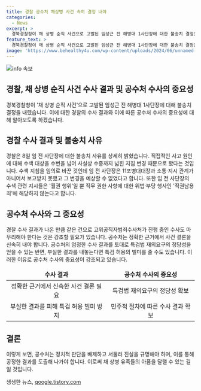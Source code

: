 ```yaml
---
title: 경찰 공수처 채상병 사건 속히 결정 내야
categories:
  - News
excerpt: >
  경북경찰청이 채 상병 순직 사건으로 고발된 임성근 전 해병대 1사단장에 대한 불송치 결정을 내렸다. 9명의 수사대상 중 3명을 제외한 6명이 검찰에 송치됐으며, 이에 대해 야당은 정권 입맛에 맞춘 수사 결과라고 반발하고 있다. 경찰은 임 전 사단장에 대한 불송치 사유를 상세히 밝히고, 공수처의 엄정한 수사 결과를 기다리고 있다. 이에 정치권은 논란을 빚고 있으며, 공수처는 정치적 판단을 배제하고 진실을 규명해야 한다는 촉구를 받고 있다.
feature_text: >
  경북경찰청이 채 상병 순직 사건으로 고발된 임성근 전 해병대 1사단장에 대한 불송치 결정을 내렸다. 9명의 수사대상 중 3명을 제외한 6명이 검찰에 송치됐으며, 이에 대해 야당은 정권 입맛에 맞춘 수사 결과라고 반발하고 있다. 경찰은 임 전 사단장에 대한 불송치 사유를 상세히 밝히고, 공수처의 엄정한 수사 결과를 기다리고 있다. 이에 정치권은 논란을 빚고 있으며, 공수처는 정치적 판단을 배제하고 진실을 규명해야 한다는 촉구를 받고 있다.
image: 'https://www.behealthy4u.com/wp-content/uploads/2024/06/unnamed-file.png'
---
```


<p><img src="https://www.behealthy4u.com/wp-content/uploads/2024/06/unnamed-file.png" alt="info 속보" /></p>

<h2 data-ke-size="size32">경찰, 채 상병 순직 사건 수사 결과 및 공수처 수사의 중요성</h2>

<p data-ke-size="size16">경북경찰청이 '채 상병 순직 사건'으로 고발된 임성근 전 해병대 1사단장에 대해 불송치 결정을 내렸습니다. 이에 대한 경찰의 수사 결과와 이에 따른 공수처 수사의 중요성에 대해 알아보도록 하겠습니다.</p>

<h2 data-ke-size="size26">경찰 수사 결과 및 불송치 사유</h2>

<p data-ke-size="size16">경찰은 8일 임 전 사단장에 대한 불송치 사유를 상세히 밝혔습니다. 직접적인 사고 원인에 대해 수색 대상을 수변을 넘어 사실상 수중까지 넓힌 지침 변경 때문으로 봤다는 것입니다. 수색 지침을 임의로 바꾼 것인데 임 전 사단장은 11포병대대장과 소통·지시 관계가 아니어서 보고받지 못했고 그 변경을 예상할 수 없었다고 합니다. 또한 임 전 사단장의 수색 관련 지시들은 '월권 행위'일 뿐 직무 권한 사항에 대한 위법·부당 행사인 '직권남용죄'에 해당하지 않는다고 합니다.</p>

<h2 data-ke-size="size26">공수처 수사와 그 중요성</h2>

<p data-ke-size="size16">경찰 수사 결과가 나온 만큼 같은 건으로 고위공직자범죄수사처가 진행 중인 수사도 마무리해야 한다는 것은 강조할 필요가 있습니다. 공수처는 정확한 근거에서 사건 결론을 신속히 내야 합니다. 공수처의 엄정한 수사 결과를 토대로 특검법 재의요구의 정당성을 얻을 수 있는 반면, 부실한 결과를 내놓는다면 특검 허용의 빌미를 줄 수도 있습니다. 이러한 이유로 공수처 수사의 중요성이 강조되고 있습니다. </p>

<table>
<thead>
<tr>
<td style="text-align: center; height: 17px;"><b>수사 결과</b></td>
<td style="text-align: center; height: 17px;"><b>공수처 수사의 중요성</b></td>
</tr>
</thead>
<tbody>
<tr>
<td style="text-align: center; height: 17px;">정확한 근거에서 신속한 사건 결론 필요</td>
<td style="text-align: center; height: 17px;">특검법 재의요구의 정당성 확보</td>
</tr>
<tr>
<td style="text-align: center; height: 17px;">부실한 결과를 피해 특검 허용 빌미 방지</td>
<td style="text-align: center; height: 17px;">민주적 절차에 따른 수사 결과 확보</td>
</tr>
</tbody>
</table>

<h2 data-ke-size="size26">결론</h2>

<p data-ke-size="size16">이렇게 보면, 공수처는 정치적 판단을 배제하고 서둘러 진실을 규명해야 하며, 이를 통해 공정한 결과를 도출해 나가야 합니다. 이로써 채 상병 유족들의 아픔을 달랠 수 있는 길일 것입니다.</p>
생생한 뉴스, <a href="https://qoogle.tistory.com" rel="dofollow">qoogle.tistory.com</a>


